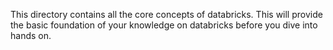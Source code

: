 This directory contains all the core concepts of databricks. This will provide the basic foundation of your knowledge on databricks before you dive into hands on.
